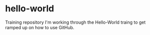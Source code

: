 # hello-world
Training repository
I'm working through the Hello-World traing to get ramped up on how to use GitHub.
